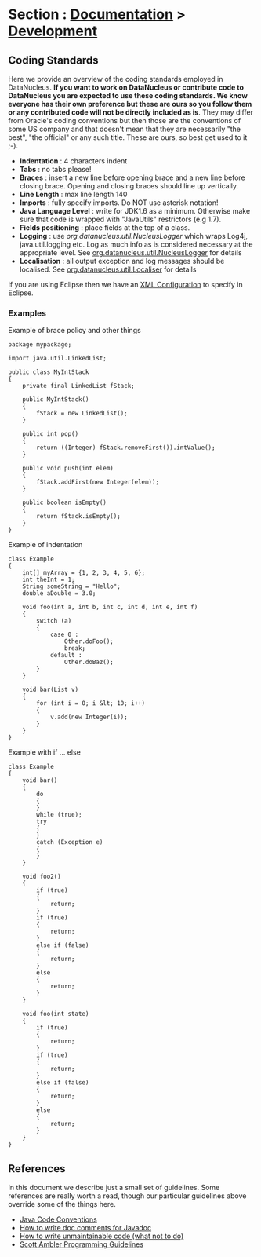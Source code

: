 <head><title>Coding Standards</title></head>

# Section : [Documentation](../index.html) > [Development](index.html)

## Coding Standards

Here we provide an overview of the coding standards employed in DataNucleus.
__If you want to work on DataNucleus or contribute code to DataNucleus you are expected to use these coding standards. 
We know everyone has their own preference but these are ours so you follow them or any contributed code will not be 
directly included as is__.
They may differ from Oracle's coding conventions but then those are the conventions of some US company and that doesn't 
mean that they are necessarily "the best", "the official" or any such title. These are ours, so best get used to it ;-).

* __Indentation__ : 4 characters indent
* __Tabs__ : no tabs please!
* __Braces__ : insert a new line before opening brace and a new line before closing brace. Opening and closing braces should line up vertically.
* __Line Length__ : max line length 140
* __Imports__ : fully specify imports. Do NOT use asterisk notation!
* __Java Language Level__ : write for JDK1.6 as a minimum. Otherwise make sure that code is wrapped with "JavaUtils" restrictors (e.g 1.7).
* __Fields positioning__ : place fields at the top of a class.
* __Logging__ : use _org.datanucleus.util.NucleusLogger_ which wraps Log4j, java.util.logging etc. Log as much info as is considered necessary at the appropriate level.
See [org.datanucleus.util.NucleusLogger](http://www.datanucleus.org/javadocs/core/latest/org/datanucleus/util/NucleusLogger.html) for details
* __Localisation__ : all output exception and log messages should be localised. 
See [org.datanucleus.util.Localiser](http://www.datanucleus.org/javadocs/core/latest/org/datanucleus/util/Localiser.html) for details


If you are using Eclipse then we have an [XML Configuration](code-conventions-eclipse.xml) to specify in Eclipse.

### Examples

Example of brace policy and other things

	package mypackage;

	import java.util.LinkedList;

	public class MyIntStack
	{
	    private final LinkedList fStack;
	
	    public MyIntStack()
	    {
	        fStack = new LinkedList();
	    }
	
	    public int pop()
	    {
	        return ((Integer) fStack.removeFirst()).intValue();
	    }
	
	    public void push(int elem)
	    {
	        fStack.addFirst(new Integer(elem));
	    }
	
	    public boolean isEmpty()
	    {
	        return fStack.isEmpty();
	    }
	}

Example of indentation

	class Example
	{
	    int[] myArray = {1, 2, 3, 4, 5, 6};
	    int theInt = 1;
	    String someString = "Hello";
	    double aDouble = 3.0;
	
	    void foo(int a, int b, int c, int d, int e, int f)
	    {
	        switch (a)
	        {
	            case 0 :
	                Other.doFoo();
	                break;
	            default :
	                Other.doBaz();
	        }
	    }
	
	    void bar(List v)
	    {
	        for (int i = 0; i &lt; 10; i++)
	        {
	            v.add(new Integer(i));
	        }
	    }
	}

Example with if ... else

	class Example
	{
	    void bar()
	    {
	        do
	        {
	        }
	        while (true);
	        try
	        {
	        }
	        catch (Exception e)
	        {
	        }
	    }

	    void foo2()
	    {
	        if (true)
	        {
	            return;
	        }
	        if (true)
	        {
	            return;
	        }
	        else if (false)
	        {
	            return;
	        }
	        else
	        {
	            return;
	        }
	    }

	    void foo(int state)
	    {
	        if (true)
	        {
	            return;
	        }
	        if (true)
	        {
	            return;
	        }
	        else if (false)
	        {
	            return;
	        }
	        else
	        {
	            return;
	        }
	    }
	}

## References

In this document we describe just a small set of guidelines. Some references are really worth a read, though our particular guidelines above override some of the things here.

* [Java Code Conventions](http://www.oracle.com/technetwork/java/javase/documentation/codeconvtoc-136057.html)
* [How to write doc comments for Javadoc](http://www.oracle.com/technetwork/java/javase/documentation/index-137868.html)
* [How to write unmaintainable code (what not to do)](http://mindprod.com/jgloss/unmain.html)
* [Scott Ambler Programming Guidelines](http://www.ambysoft.com/essays/codingGuidelines.html)
